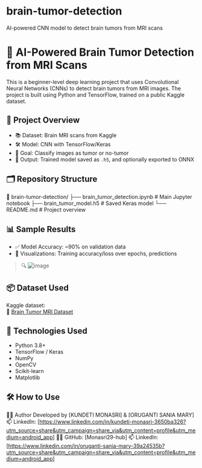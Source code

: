 # brain-tumor-detection
AI-powered CNN model to detect brain tumors from MRI scans
# 🧠 AI-Powered Brain Tumor Detection from MRI Scans

This is a beginner-level deep learning project that uses Convolutional Neural Networks (CNNs) to detect brain tumors from MRI images. The project is built using Python and TensorFlow, trained on a public Kaggle dataset.

## 📌 Project Overview

- 📚 Dataset: Brain MRI scans from Kaggle
- 🛠️ Model: CNN with TensorFlow/Keras
- 🎯 Goal: Classify images as tumor or no-tumor
- 💾 Output: Trained model saved as `.h5`, and optionally exported to ONNX

## 🗂️ Repository Structure

📁 brain-tumor-detection/
├── brain_tumor_detection.ipynb # Main Jupyter notebook
├── brain_tumor_model.h5 # Saved Keras model
└── README.md # Project overview

## 📊 Sample Results

- ✅ Model Accuracy: ~90% on validation data
- 🧠 Visualizations: Training accuracy/loss over epochs, predictions

> 🔍 ![image](https://github.com/user-attachments/assets/a8e3eff2-096f-4fa5-a50c-e546694250f5)


## 📦 Dataset Used

Kaggle dataset:  
📎 [Brain Tumor MRI Dataset](https://www.kaggle.com/datasets/masoudnickparvar/brain-mri-images-for-brain-tumor-detection)

## 🧪 Technologies Used

- Python 3.8+
- TensorFlow / Keras
- NumPy
- OpenCV
- Scikit-learn
- Matplotlib

## 🛠️ How to Use
🙋‍♂️ Author
Developed by [KUNDETI MONASRI] & [ORUGANTI SANIA MARY]
📫 LinkedIn: [https://www.linkedin.com/in/kundeti-monasri-3650ba326?utm_source=share&utm_campaign=share_via&utm_content=profile&utm_medium=android_app]
🧑‍💻 GitHub: [Monasri29-hub]
📫 LinkedIn:[https://www.linkedin.com/in/oruganti-sania-mary-39a24535b?utm_source=share&utm_campaign=share_via&utm_content=profile&utm_medium=android_app]
